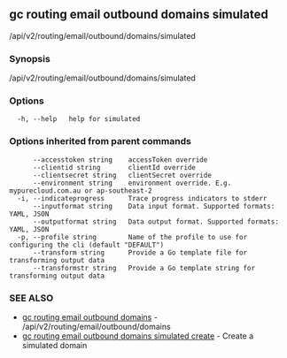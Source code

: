 ## gc routing email outbound domains simulated

/api/v2/routing/email/outbound/domains/simulated

### Synopsis

/api/v2/routing/email/outbound/domains/simulated

### Options

```
  -h, --help   help for simulated
```

### Options inherited from parent commands

```
      --accesstoken string    accessToken override
      --clientid string       clientId override
      --clientsecret string   clientSecret override
      --environment string    environment override. E.g. mypurecloud.com.au or ap-southeast-2
  -i, --indicateprogress      Trace progress indicators to stderr
      --inputformat string    Data input format. Supported formats: YAML, JSON
      --outputformat string   Data output format. Supported formats: YAML, JSON
  -p, --profile string        Name of the profile to use for configuring the cli (default "DEFAULT")
      --transform string      Provide a Go template file for transforming output data
      --transformstr string   Provide a Go template string for transforming output data
```

### SEE ALSO

* [gc routing email outbound domains](gc_routing_email_outbound_domains.html)	 - /api/v2/routing/email/outbound/domains
* [gc routing email outbound domains simulated create](gc_routing_email_outbound_domains_simulated_create.html)	 - Create a simulated domain


